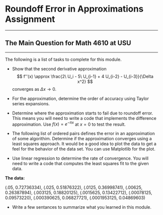 # Roundoff Error in Approximations Assignment

---

## The Main Question for Math 4610 at USU

---

The following is a list of tasks to complete for this module.

* Show that the second derivative approximation
  $$
    f''(x) \approx \frac{2\ U_i - 5\ U_{i-1} + 4 U_{i-2} - U_{i-3}}{\Delta x^2}
  $$
  converges as $\Delta x\rightarrow 0$.

* For the approximation, determine the order of accuracy using Taylor
  series expansions.

* Determine where the approximation starts to fail due to
  roundoff error. This means you will need to write a code
  that implements the difference approximation. Use
  $f(x)=e^{-\pi x}$ at $x=0$ to test the result.

* The following list of ordered pairs defines the error in
  an approximation of some algorithim. Determine if the approximation converges using a least squares approach.
  It would be a good idea to plot the data to get a feel
  for the behavior of the data set. You can use Matplotlib
  for the plot.

* Use linear regression to determine the rate of
  convergence. You will need to write a code that
  computes the least squares fit to the given data.

**The data:**

  (.05,         0.72736334),
  (.025,        0.51876322),
  (.0125,       0.36998741),
  (.00625,      0.26387894),
  (.003125,     0.18820125),
  (.0015625,    0.13422712),
  (.00078125,   0.09573220),
  (.000390625,  0.06827721),
  (.0001953125, 0.04869603)

* Write a few sentances to summarize what you learned in
  this module.
